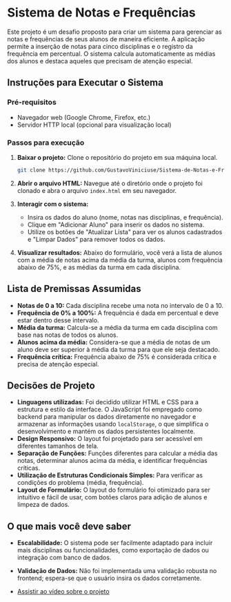 # Sistema de Notas e Frequências

Este projeto é um desafio proposto para criar um sistema para gerenciar as notas e frequências de seus alunos de maneira eficiente. A aplicação permite a inserção de notas para cinco disciplinas e o registro da frequência em percentual. O sistema calcula automaticamente as médias dos alunos e destaca aqueles que precisam de atenção especial.

## Instruções para Executar o Sistema

### Pré-requisitos

- Navegador web (Google Chrome, Firefox, etc.)
- Servidor HTTP local (opcional para visualização local)

### Passos para execução

1. **Baixar o projeto:** Clone o repositório do projeto em sua máquina local.

    ```bash
    git clone https://github.com/GustavoViniciuse/Sistema-de-Notas-e-Frequencias.git
    ```

2. **Abrir o arquivo HTML:** Navegue até o diretório onde o projeto foi clonado e abra o arquivo `index.html` em seu navegador.

3. **Interagir com o sistema:**
    - Insira os dados do aluno (nome, notas nas disciplinas, e frequência).
    - Clique em "Adicionar Aluno" para inserir os dados no sistema.
    - Utilize os botões de "Atualizar Lista" para ver os alunos cadastrados e "Limpar Dados" para remover todos os dados.

4. **Visualizar resultados:** Abaixo do formulário, você verá a lista de alunos com a média de notas acima da média da turma, alunos com frequência abaixo de 75%, e as médias da turma em cada disciplina.

## Lista de Premissas Assumidas

- **Notas de 0 a 10:** Cada disciplina recebe uma nota no intervalo de 0 a 10.
- **Frequência de 0% a 100%:** A frequência é dada em percentual e deve estar dentro desse intervalo.
- **Média da turma:** Calcula-se a média da turma em cada disciplina com base nas notas de todos os alunos.
- **Alunos acima da média:** Considera-se que a média de notas de um aluno deve ser superior à média da turma para que ele seja destacado.
- **Frequência crítica:** Frequência abaixo de 75% é considerada crítica e precisa de atenção especial.

## Decisões de Projeto

- **Linguagens utilizadas:** Foi decidido utilizar HTML e CSS para a estrutura e estilo da interface. O JavaScript foi empregado como backend para manipular os dados diretamente no navegador e armazenar as informações usando `localStorage`, o que simplifica o desenvolvimento e mantém os dados persistentes localmente.
- **Design Responsivo:** O layout foi projetado para ser acessível em diferentes tamanhos de tela.
- **Separação de Funções:** Funções diferentes para calcular a média das notas, determinar alunos acima da média, e identificar frequências críticas.
- **Utilização de Estruturas Condicionais Simples:** Para verificar as condições do problema (média, frequência).
- **Layout de Formulário:** O layout do formulário foi otimizado para ser intuitivo e fácil de usar, com botões claros para adição de alunos e limpeza de dados.


## O que mais você deve saber

- **Escalabilidade:** O sistema pode ser facilmente adaptado para incluir mais disciplinas ou funcionalidades, como exportação de dados ou integração com banco de dados.
- **Validação de Dados:** Não foi implementada uma validação robusta no frontend; espera-se que o usuário insira os dados corretamente.

- [Assistir ao vídeo sobre o projeto](https://youtu.be/ixAGH3ExBMI)



